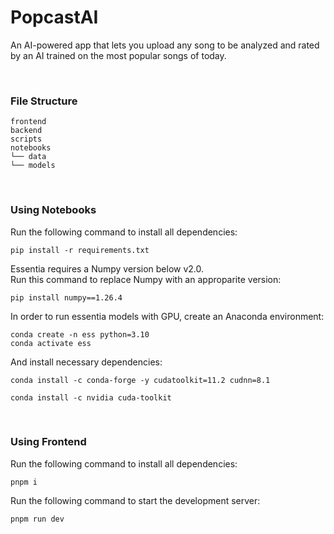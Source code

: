 # PopcastAI
An AI-powered app that lets you upload any song to be analyzed and rated by an AI trained on the most popular songs of today.

<br/>

### File Structure

```
frontend
backend
scripts
notebooks
└── data
└── models
```

<br/>

### Using Notebooks

Run the following command to install all dependencies:
```
pip install -r requirements.txt
```

Essentia requires a Numpy version below v2.0. <br/>
Run this command to replace Numpy with an approparite version:

```
pip install numpy==1.26.4
```

In order to run essentia models with GPU, create an Anaconda environment:
```
conda create -n ess python=3.10
conda activate ess
```
And install necessary dependencies:
```
conda install -c conda-forge -y cudatoolkit=11.2 cudnn=8.1
```
```
conda install -c nvidia cuda-toolkit
```

<br/>

### Using Frontend
Run the following command to install all dependencies:
```
pnpm i
```

Run the following command to start the development server:
```
pnpm run dev
```
